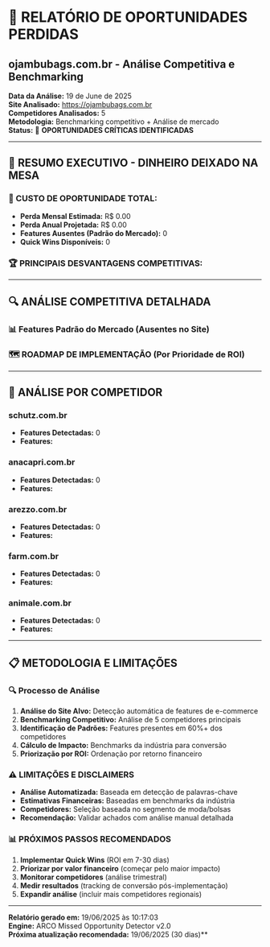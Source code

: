 # 🎯 RELATÓRIO DE OPORTUNIDADES PERDIDAS
## ojambubags.com.br - Análise Competitiva e Benchmarking

**Data da Análise:** 19 de June de 2025  
**Site Analisado:** https://ojambubags.com.br  
**Competidores Analisados:** 5  
**Metodologia:** Benchmarking competitivo + Análise de mercado  
**Status:** 🔴 **OPORTUNIDADES CRÍTICAS IDENTIFICADAS**

---

## 🚨 RESUMO EXECUTIVO - DINHEIRO DEIXADO NA MESA

### **💸 CUSTO DE OPORTUNIDADE TOTAL:**
- **Perda Mensal Estimada:** R$ 0.00
- **Perda Anual Projetada:** R$ 0.00
- **Features Ausentes (Padrão do Mercado):** 0
- **Quick Wins Disponíveis:** 0

### **🏆 PRINCIPAIS DESVANTAGENS COMPETITIVAS:**

---

## 🔍 ANÁLISE COMPETITIVA DETALHADA

### **📊 Features Padrão do Mercado (Ausentes no Site)**

### **🗺️ ROADMAP DE IMPLEMENTAÇÃO (Por Prioridade de ROI)**


---

## 🏢 ANÁLISE POR COMPETIDOR

### **schutz.com.br**
- **Features Detectadas:** 0
- **Features:** 

### **anacapri.com.br**
- **Features Detectadas:** 0
- **Features:** 

### **arezzo.com.br**
- **Features Detectadas:** 0
- **Features:** 

### **farm.com.br**
- **Features Detectadas:** 0
- **Features:** 

### **animale.com.br**
- **Features Detectadas:** 0
- **Features:** 


---

## 📋 METODOLOGIA E LIMITAÇÕES

### **🔍 Processo de Análise**
1. **Análise do Site Alvo:** Detecção automática de features de e-commerce
2. **Benchmarking Competitivo:** Análise de 5 competidores principais
3. **Identificação de Padrões:** Features presentes em 60%+ dos competidores
4. **Cálculo de Impacto:** Benchmarks da indústria para conversão
5. **Priorização por ROI:** Ordenação por retorno financeiro

### **⚠️ LIMITAÇÕES E DISCLAIMERS**
- **Análise Automatizada:** Baseada em detecção de palavras-chave
- **Estimativas Financeiras:** Baseadas em benchmarks da indústria
- **Competidores:** Seleção baseada no segmento de moda/bolsas
- **Recomendação:** Validar achados com análise manual detalhada

### **📊 PRÓXIMOS PASSOS RECOMENDADOS**
1. **Implementar Quick Wins** (ROI em 7-30 dias)
2. **Priorizar por valor financeiro** (começar pelo maior impacto)
3. **Monitorar competidores** (análise trimestral)
4. **Medir resultados** (tracking de conversão pós-implementação)
5. **Expandir análise** (incluir mais competidores regionais)

---

**Relatório gerado em:** 19/06/2025 às 10:17:03  
**Engine:** ARCO Missed Opportunity Detector v2.0  
**Próxima atualização recomendada:** 19/06/2025 (30 dias)**
